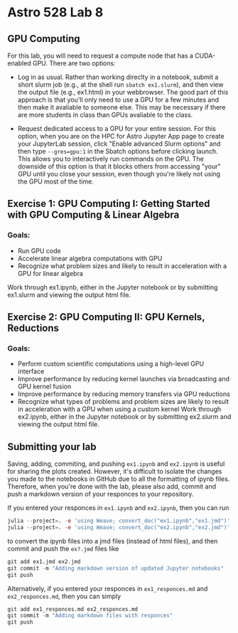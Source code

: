 # Astro 528 Lab 8
## GPU Computing

For this lab, you will need to request a compute node that has a CUDA-enabled GPU.  There are two options:
- Log in as usual.  Rather than working direclty in a notebook, submit a short slurm job  (e.g., at the shell run `sbatch ex1.slurm`), and then view the output file (e.g., ex1.html) in your webbrowser.  The good part of this approach is that you'll only need to use a GPU for a few minutes and then make it avaliable to someone else.  This may be necessary if there are more students in class than GPUs avaliable to the class.  

- Request dedicated access to a GPU for your entire session.  For this option, when you are on the HPC for Astro Jupyter App page to create your JupyterLab session, click "Enable advanced Slurm options" and then type `--gres=gpu:1` in the Sbatch options before clicking launch.  This allows you to interactively run commands on the GPU.  The downside of this option is that it blocks others from accessing "your" GPU until you close your session, even though you're likely not using the GPU most of the time.


## Exercise 1:  GPU Computing I: Getting Started with GPU Computing & Linear Algebra
### Goals:  
- Run GPU code
- Accelerate linear algebra computations with GPU 
- Recognize what problem sizes and likely to result in acceleration with a GPU for linear algebra

Work through ex1.ipynb, either in the Jupyter notebook or by submitting ex1.slurm and viewing the output html file.  

## Exercise 2:  GPU Computing II: GPU Kernels, Reductions
### Goals:  
- Perform custom scientific computations using a high-level GPU interface
- Improve performance by reducing kernel launches via broadcasting and GPU kernel fusion
- Improve performance by reducing memory transfers via GPU reductions
- Recognize what types of problems and problem sizes are likely to result in acceleration with a GPU  when using a custom kernel
Work through ex2.ipynb, either in the Jupyter notebook or by submitting ex2.slurm and viewing the output html file.  

## Submitting your lab
Saving, adding, commiting, and pushing `ex1.ipynb` and `ex2.ipynb` is useful for sharing the plots created.  However, it's difficult to isolate the changes you made to the notebooks in GitHub due to all the formatting of ipynb files.  Therefore, when you're done with the lab, please also add, commit and push a markdown version of your responces to your repository.

If you entered your responces in `ex1.ipynb` and `ex2.ipynb`, then you can run
```julia
julia --project=. -e 'using Weave; convert_doc("ex1.ipynb","ex1.jmd")'
julia --project=. -e 'using Weave; convert_doc("ex2.ipynb","ex2.jmd")'
```
to convert the ipynb files into a jmd files (instead of html files), and then commit and push the `ex?.jmd` files like
```julia
git add ex1.jmd ex2.jmd
git commit -m "Adding markdown version of updated Jupyter notebooks"
git push
```

Alternatively, if you entered your responces in `ex1_responces.md` and `ex2_responces.md`, then you can simply 
```julia
git add ex1_responces.md ex2_responces.md
git commit -m "Adding markdown files with responces"
git push
```

